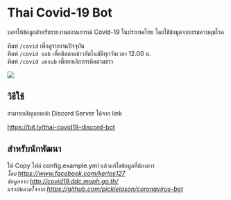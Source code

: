 # Thai Covid-19 Bot

บอทให้ข้อมูลสำหรับรายงานสถานการณ์ Covid-19 ในประเทศไทย โดยใช้ข้อมูลจากกรมควบคุมโรค
  
พิมพ์ `/covid` เพื่อดูรายงานปัจจุบัน  
พิมพ์ `/covid sub` เพื่อติดตามข่าวอัตโนมัติทุกวันเวลา 12.00 น.  
พิมพ์ `/covid unsub` เพื่อยกเลิกการติดตามข่าว  

![](http://i.imgur.com/hXxXW1h.png)

## วิธีใช้
สามารถเชิญบอทเข้า Discord Server ได้จาก link

<https://bit.ly/thai-covid19-discord-bot>


## สำหรับนักพัฒนา
ให้ Copy ไฟล์ config.example.yml แล้วแก้ไขข้อมูลที่ต้องการ  
*โดย <https://www.facebook.com/kerlos127>*  
*ข้อมูลจาก <http://covid19.ddc.moph.go.th/>*  
*แรงบันดาลใจจาก <https://github.com/picklejason/coronavirus-bot>*  